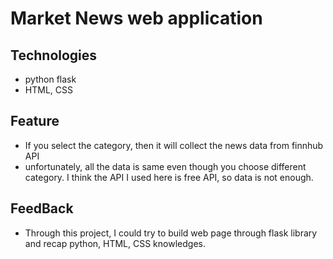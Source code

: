 # Market News web application
## Technologies
- python flask
- HTML, CSS
## Feature
- If you select the category, then it will collect the news data from finnhub API
- unfortunately, all the data is same even though you choose different category. I think the API I used here is free API, so data is not enough.

## FeedBack 
- Through this project, I could try to build web page through flask library and recap python, HTML, CSS knowledges.


